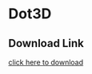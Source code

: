 # Dot3D

## Download Link

[click here to download](https://www.dotproduct3d.com/dot3ddownload.html)